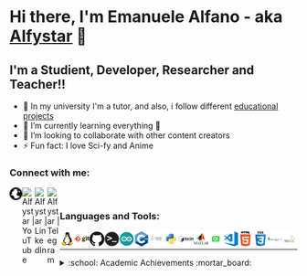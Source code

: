 # Hi there, I'm Emanuele Alfano - aka [Alfystar][website] 👋

<!--[![Website](https://img.shields.io/website?label=EmanueleAlfano&style=for-the-badge&url=https%3A%2F%2Fcodestackr.com)](https://emanuelealfano.altervista.org/MySite-php/index.php)
-->

## I'm a Studient, Developer, Researcher and Teacher!!

- 🔭 In my university I'm a tutor, and also, i follow different [educational projects](https://emanuelealfano.altervista.org/MySite-php/didattica.php)
- 🌱 I’m currently learning everything 🤣
- 👯 I’m looking to collaborate with other content creators
- ⚡ Fun fact: I love Sci-fy and Anime

### Connect with me:

[<img align="left" alt="EmanueleAlfano" width="22px" src="https://raw.githubusercontent.com/iconic/open-iconic/master/svg/globe.svg" />][website]
[<img align="left" alt="Alfystar | YouTube" width="22px" src="https://cdn.jsdelivr.net/npm/simple-icons@v3/icons/youtube.svg" />][youtube]
[<img align="left" alt="Alfystar | LinkedIn" width="22px" src="https://cdn.jsdelivr.net/npm/simple-icons@v3/icons/linkedin.svg" />][linkedin]
[<img align="left" alt="Alfystar | Telegram" width="22px" src="https://cdn.jsdelivr.net/npm/simple-icons@v3/icons/telegram.svg" />][telegram]

<br />

### Languages and Tools:
<!-- HTML version of the raw.githubusercontent.com is: https://github.com/github/explore 
To read correctly the url see https://stackoverflow.com/questions/39065921/what-do-raw-githubusercontent-com-urls-represent
-->
[<img align="left" alt="Linux" width="26px" src="https://raw.githubusercontent.com/github/explore/80688e429a7d4ef2fca1e82350fe8e3517d3494d/topics/linux/linux.png" />][webdevplaylist]
[<img align="left" alt="Git" width="26px" src="https://raw.githubusercontent.com/github/explore/80688e429a7d4ef2fca1e82350fe8e3517d3494d/topics/git/git.png" />][webdevplaylist]
[<img align="left" alt="GitHub" width="26px" src="https://raw.githubusercontent.com/github/explore/78df643247d429f6cc873026c0622819ad797942/topics/github/github.png" />][webdevplaylist]
[<img align="left" alt="Terminal" width="26px" src="https://raw.githubusercontent.com/github/explore/80688e429a7d4ef2fca1e82350fe8e3517d3494d/topics/terminal/terminal.png" />][webdevplaylist]
[<img align="left" alt="Arduino" width="26px" src="https://raw.githubusercontent.com/github/explore/80688e429a7d4ef2fca1e82350fe8e3517d3494d/topics/arduino/arduino.png" />][webdevplaylist]
[<img align="left" alt="C++" width="26px" src="https://raw.githubusercontent.com/github/explore/80688e429a7d4ef2fca1e82350fe8e3517d3494d/topics/cpp/cpp.png" />][webdevplaylist]
[<img align="left" alt="Java" width="26px" src="https://raw.githubusercontent.com/github/explore/80688e429a7d4ef2fca1e82350fe8e3517d3494d/topics/java/java.png" />][webdevplaylist]
[<img align="left" alt="Python" width="26px" src="https://raw.githubusercontent.com/github/explore/80688e429a7d4ef2fca1e82350fe8e3517d3494d/topics/python/python.png" />][webdevplaylist]
[<img align="left" alt="Bash" width="26px" src="https://raw.githubusercontent.com/github/explore/80688e429a7d4ef2fca1e82350fe8e3517d3494d/topics/bash/bash.png" />][webdevplaylist]
[<img align="left" alt="Matlab" width="26px" src="https://raw.githubusercontent.com/github/explore/80688e429a7d4ef2fca1e82350fe8e3517d3494d/topics/matlab/matlab.png" />][webdevplaylist]
[<img align="left" alt="QT" width="26px" src="https://raw.githubusercontent.com/github/explore/80688e429a7d4ef2fca1e82350fe8e3517d3494d/topics/qt/qt.png" />][webdevplaylist]
[<img align="left" alt="Visual Studio Code" width="26px" src="https://raw.githubusercontent.com/github/explore/80688e429a7d4ef2fca1e82350fe8e3517d3494d/topics/visual-studio-code/visual-studio-code.png" />][webdevplaylist]
[<img align="left" alt="HTML5" width="26px" src="https://raw.githubusercontent.com/github/explore/80688e429a7d4ef2fca1e82350fe8e3517d3494d/topics/html/html.png" />][webdevplaylist]
[<img align="left" alt="CSS3" width="26px" src="https://raw.githubusercontent.com/github/explore/80688e429a7d4ef2fca1e82350fe8e3517d3494d/topics/css/css.png" />][webdevplaylist]
[<img align="left" alt="MongoDB" width="26px" src="https://raw.githubusercontent.com/github/explore/80688e429a7d4ef2fca1e82350fe8e3517d3494d/topics/mongodb/mongodb.png" />][webdevplaylist]
[<img align="left" alt="MySQL" width="26px" src="https://raw.githubusercontent.com/github/explore/80688e429a7d4ef2fca1e82350fe8e3517d3494d/topics/mysql/mysql.png" />][webdevplaylist]
<!--[<img align="left" alt="Mathematica" width="26px" src="https://raw.githubusercontent.com/github/explore/80688e429a7d4ef2fca1e82350fe8e3517d3494d/topics/" />][webdevplaylist]-->
<!--[<img align="left" alt="UML" width="26px" src="https://raw.githubusercontent.com/github/explore/80688e429a7d4ef2fca1e82350fe8e3517d3494d/topics/" />][webdevplaylist]-->
<!--[<img align="left" alt="Eagle" width="26px" src="https://raw.githubusercontent.com/github/explore/80688e429a7d4ef2fca1e82350fe8e3517d3494d/topics/" />][webdevplaylist]-->

<!--
Empty Element, add alternative lable and the image path chosen from : https://github.com/github/explore/tree/main/topics

[<img align="left" alt=" " width="26px" src="https://raw.githubusercontent.com/github/explore/80688e429a7d4ef2fca1e82350fe8e3517d3494d/topics/" />][webdevplaylist]
-->
<br />

---

<details>
  <summary>:school: Academic Achievements :mortar_board:</summary>
<!--START_SECTION:activity-->
1. 15/10/2021 Master degree @ Tor Vergata University


2. 22/07/2019 Bachelor's Degree  @ Tor Vergata University 110 Cum Laude


3. 07/07/2016 High Scool @ Galileo Galilei 100/100


<!--END_SECTION:activity-->
</details>

<!--  Link Section  -->
[website]: https://emanuelealfano.altervista.org/MySite-php/index.php
[webdevplaylist]: https://github.com/Alfystar
[youtube]: https://www.youtube.com/channel/UC7XpJgjHH97hGhr9BxekGcw
[linkedin]: https://www.linkedin.com/in/emanuelealfano/
[telegram]: https://t.me/alfy_phone
